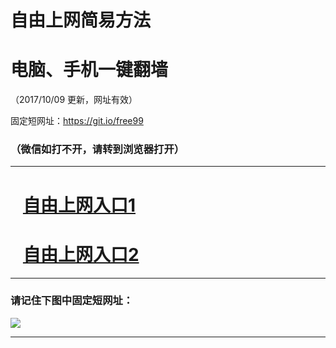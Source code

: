﻿# 自由上网简易方法

# 电脑、手机一键翻墙

（2017/10/09 更新，网址有效）

固定短网址：https://git.io/free99

### （微信如打不开，请转到浏览器打开）


***





# &nbsp;&nbsp; <a href="http://ft161849324.fwq-tz-1001.info/fwqtz01.html?t=100900116049 " target="_blank">自由上网入口1</a>
# &nbsp;&nbsp; <a href="http://ft565723447.fwq-tz-1002.info/fwqtz02.html?t=10090019863 " target="_blank">自由上网入口2</a>
***

### 请记住下图中固定短网址：

<img src="https://s3-us-west-2.amazonaws.com/fwq-1001/yjfq-20170905okok.png" /> 


***

